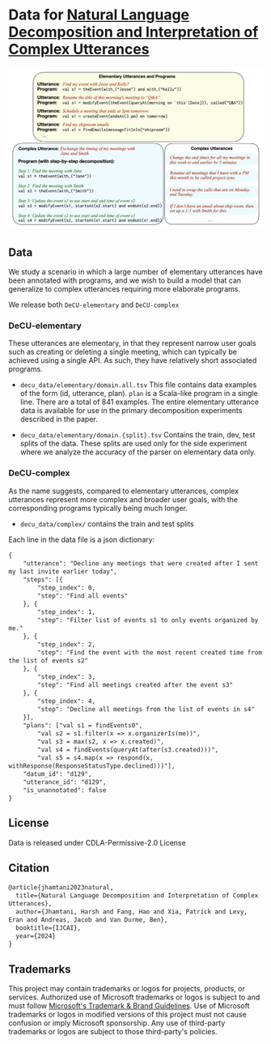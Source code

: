 
# Data for [Natural Language Decomposition and Interpretation of Complex Utterances](https://arxiv.org/pdf/2305.08677)


![DeCU](./resources/decu.png)


## Data

We study a scenario in which a large number of elementary utterances have been annotated with programs, and we wish to build a model that can generalize to complex utterances requiring more elaborate programs.

We release both `DeCU-elementary` and `DeCU-complex`

### DeCU-elementary

These utterances are elementary, in that they represent narrow user goals such as creating or deleting a single meeting, which can typically be achieved using a single API. As such, they have relatively short associated programs.

- `decu_data/elementary/domain.all.tsv`
This file contains data examples of the form (id, utterance, plan). `plan` is a Scala-like program in a single line. There are a total of 841 examples.
The entire elementary utterance data is available for use in the primary decomposition experiments described in the paper.

- `decu_data/elementary/domain.{split}.tsv`
Contains the train, dev, test splits of the data. These splits are used only for the side experiment where we analyze the accuracy of the parser on elementary data only.


### DeCU-complex

As the name suggests, compared to elementary utterances, complex utterances represent more complex and broader user goals, with the corresponding programs typically being much longer.  

- `decu_data/complex/` contains the train and test splits 

Each line in the data file is a json dictionary:

```
{
	"utterance": "Decline any meetings that were created after I sent my last invite earlier today",
	"steps": [{
		"step_index": 0,
		"step": "Find all events"
	}, {
		"step_index": 1,
		"step": "Filter list of events s1 to only events organized by me."
	}, {
		"step_index": 2,
		"step": "Find the event with the most recent created time from the list of events s2"
	}, {
		"step_index": 3,
		"step": "Find all meetings created after the event s3"
	}, {
		"step_index": 4,
		"step": "Decline all meetings from the list of events in s4"
	}],
	"plans": ["val s1 = findEvents0", 
        "val s2 = s1.filter(x => x.organizerIs(me))", 
        "val s3 = max(s2, x => x.created)", 
        "val s4 = findEvents(queryAt(after(s3.created)))", 
        "val s5 = s4.map(x => respond(x, withResponse(ResponseStatusType.declined)))"],
	"datum_id": "d129",
	"utterance_id": "d129",
    "is_unannotated": false
}
```

## License

Data is released under CDLA-Permissive-2.0 License


## Citation

```
@article{jhamtani2023natural,
  title={Natural Language Decomposition and Interpretation of Complex Utterances},
  author={Jhamtani, Harsh and Fang, Hao and Xia, Patrick and Levy, Eran and Andreas, Jacob and Van Durme, Ben},
  booktitle={IJCAI},
  year={2024}
}
```


## Trademarks

This project may contain trademarks or logos for projects, products, or services. Authorized use of Microsoft 
trademarks or logos is subject to and must follow 
[Microsoft's Trademark & Brand Guidelines](https://www.microsoft.com/en-us/legal/intellectualproperty/trademarks/usage/general).
Use of Microsoft trademarks or logos in modified versions of this project must not cause confusion or imply Microsoft sponsorship.
Any use of third-party trademarks or logos are subject to those third-party's policies.
